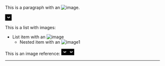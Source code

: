 This is a paragraph with an ![image](https://example.com/image.png).

![image-b64]

This is a list with images:

- List item with an ![image](https://example.com/list-image.png)
    - Nested item with an ![image1]

This is an image reference:
![image-b64]![image-b64]

---


[image1]: https://example.com/nested-image.png

[image-b64]: <data:image/png;base64,iVBORw0KGgoAAAANSUhEUgAAABUAAAAVBAMAAABbObilAAAAMFBMVEX///9wcHBwcHBwcHBwcHBwcHBwcHAAAAAAAAAAAAAAAAAAAAAAAAAAAAAAAAAAAAAKeozJAAAABnRSTlMAZoiZzN091q78AAAAOElEQVR4XmP8zwADH5ngTAYGarI/KTB8EgLSLCCBTwqfsKnhY/jE8A4m/gDIZYCq5wOJYqqnBhsA1zsKECM4W0sAAAAASUVORK5CYII=>
